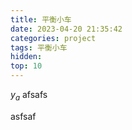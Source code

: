 ```yaml
---
title: 平衡小车
date: 2023-04-20 21:35:42
categories: project
tags: 平衡小车
hidden: 
top: 10
---
```


$y_a$
afsafs

<!--more-->

asfsaf